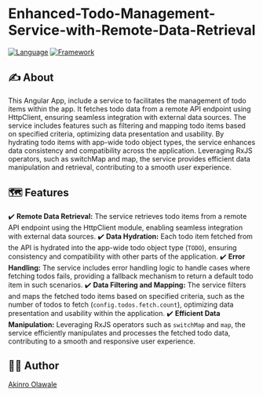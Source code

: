 # Enhanced-Todo-Management-Service-with-Remote-Data-Retrieval


[![Language](https://img.shields.io/badge/TypeScript-007ACC?style=for-the-badge&logo=typescript&logoColor=white)]()
[![Framework](https://img.shields.io/badge/Angular-DD0031?style=for-the-badge&logo=angular&logoColor=white)]()


## ✍️ About 
This Angular App,  include a service to facilitates the management of todo items within the app. It fetches todo data from a remote API endpoint using HttpClient, ensuring seamless integration with external data sources. The service includes features such as filtering and mapping todo items based on specified criteria, optimizing data presentation and usability. By hydrating todo items with app-wide todo object types, the service enhances data consistency and compatibility across the application. Leveraging RxJS operators, such as switchMap and map, the service provides efficient data manipulation and retrieval, contributing to a smooth user experience.


## 🗺 Features
✔️ **Remote Data Retrieval:** The service retrieves todo items from a remote API endpoint using the HttpClient module, enabling seamless integration with external data sources.
✔️ **Data Hydration:** Each todo item fetched from the API is hydrated into the app-wide todo object type (`TODO`), ensuring consistency and compatibility with other parts of the application.
✔️ **Error Handling:** The service includes error handling logic to handle cases where fetching todos fails, providing a fallback mechanism to return a default todo item in such scenarios.
✔️ **Data Filtering and Mapping:** The service filters and maps the fetched todo items based on specified criteria, such as the number of todos to fetch (`config.todos.fetch.count`), optimizing data presentation and usability within the application.
✔️ **Efficient Data Manipulation:** Leveraging RxJS operators such as `switchMap` and `map`, the service efficiently manipulates and processes the fetched todo data, contributing to a smooth and responsive user experience.


## 👨‍💻 Author 
[Akinro Olawale](https://github.com/lexycole)



